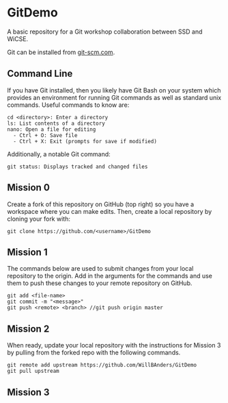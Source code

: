 # GitDemo

A basic repository for a Git workshop collaboration between SSD and WiCSE.

Git can be installed from [git-scm.com](https://git-scm.com).

## Command Line

If you have Git installed, then you likely have Git Bash on your system which provides an environment for running Git commands as well as standard unix commands. Useful commands to know are:

```
cd <directory>: Enter a directory
ls: List contents of a directory
nano: Open a file for editing
  - Ctrl + O: Save file
  - Ctrl + X: Exit (prompts for save if modified)
```

Additionally, a notable Git command:

```
git status: Displays tracked and changed files
```

## Mission 0

Create a fork of this repository on GitHub (top right) so you have a workspace where you can make edits. Then, create a local repository by cloning your fork with:

```
git clone https://github.com/<username>/GitDemo
```

## Mission 1

The commands below are used to submit changes from your local repository to the
origin. Add in the arguments for the commands and use them to push these changes to your remote repository on GitHub.

```
git add <file-name>
git commit -m "<message>"
git push <remote> <branch> //git push origin master
```

## Mission 2

When ready, update your local repository with the instructions for Mission 3 by
pulling from the forked repo with the following commands.

```
git remote add upstream https://github.com/WillBAnders/GitDemo
git pull upstream
```

## Mission 3
